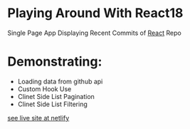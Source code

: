 # Playing Around With React18

Single Page App Displaying Recent Commits of [React](https://reactjs.org) Repo

# Demonstrating:

- Loading data from github api
- Custom Hook Use
- Clinet Side List Pagination
- Clinet Side List Filtering

[see live site at netlify](https://csb-8ixc5x.netlify.app)
